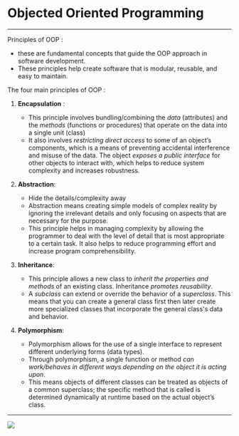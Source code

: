 # Objected Oriented Programming

---
Principles of OOP : 
- these are fundamental concepts that guide the OOP approach in software development.
- These principles help create software that is modular, reusable, and easy to maintain. 

The four main principles of OOP :

1. **Encapsulation** : 
	- This principle involves bundling/combining the *data* (attributes) and the *methods* (functions or procedures) that operate on the data into a single unit (class)
	- It also involves *restricting direct access* to some of an object’s components, which is a means of preventing accidental interference and misuse of the data. The object *exposes a public interface* for other objects to interact with, which helps to reduce system complexity and increases robustness.

2. **Abstraction**: 
	- Hide the details/complexity away 
	- Abstraction means creating simple models of complex reality by ignoring the irrelevant details and only focusing on aspects that are necessary for the purpose. 
	- This principle helps in managing complexity by allowing the programmer to deal with the level of detail that is most appropriate to a certain task. It also helps to reduce programming effort and increase program comprehensibility.

3. **Inheritance**: 
	- This principle allows a new class to *inherit the properties and methods* of an existing class. Inheritance *promotes reusability*. 
	- A *subclass* can extend or override the behavior of a *superclass*. This means that you can create a general class first then later create more specialized classes that incorporate the general class's data and behavior.

4. **Polymorphism**: 
	- Polymorphism allows for the use of a single interface to represent different underlying forms (data types). 
	- Through polymorphism, a single function or method *can work/behaves in different ways depending on the object it is acting upon*. 
	- This means objects of different classes can be treated as objects of a common superclass; the specific method that is called is determined dynamically at runtime based on the actual object’s class.

---

![](Pasted%20image%2020231205075317.png)